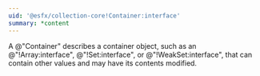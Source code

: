 ```yaml
---
uid: '@esfx/collection-core!Container:interface'
summary: *content
---
```


A @"Container" describes a container object, such as an @"!Array:interface", @"!Set:interface", or @"!WeakSet:interface",
that can contain other values and may have its contents modified.